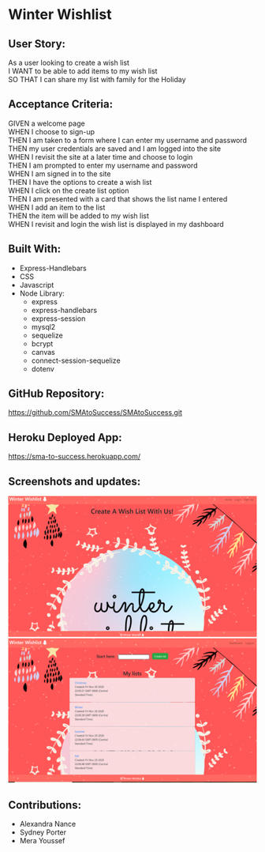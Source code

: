 # Winter Wishlist 

## User Story:
As a user looking to create a wish list  
I WANT to be able to add items to my wish list  
SO THAT I can share my list with family for the Holiday  

## Acceptance Criteria:
GIVEN a welcome page     
WHEN I choose to sign-up  
THEN I am taken to a form where I can enter my username and password  
THEN my user credentials are saved and I am logged into the site  
WHEN I revisit the site at a later time and choose to login    
THEN I am prompted to enter my username and password  
WHEN I am signed in to the site  
THEN I have the options to create a wish list  
WHEN I click on the create list option  
THEN I am presented with a card that shows the list name I entered  
WHEN I add an item to the list    
THEN the item will be added to my wish list      
WHEN I revisit and login the wish list is displayed in my dashboard  

## Built With: 
* Express-Handlebars
* CSS
* Javascript
* Node Library:
     * express  
     * express-handlebars  
     * express-session  
     * mysql2  
     * sequelize  
     * bcrypt  
     * canvas  
     * connect-session-sequelize  
     * dotenv  

## GitHub Repository:
https://github.com/SMAtoSuccess/SMAtoSuccess.git

## Heroku Deployed App:
https://sma-to-success.herokuapp.com/

## Screenshots and updates:
![picture alt](public/images/winter_wishlist.PNG)
![picture alt](public/images/winter_dashboard.PNG)

## Contributions:
* Alexandra Nance
* Sydney Porter
* Mera Youssef

